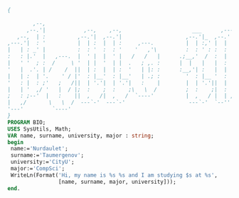 ```Pascal
{
                                                                                                          ,---,  
        ,--,                                                                                           ,`--.' |  
      ,--.'|            ,--,    ,--,                      ___      ,---,                               |   :  :  
   ,--,  | :          ,--.'|  ,--.'|                    ,--.'|_  ,--.' |                               '   '  ;  
,---.'|  : '          |  | :  |  | :     ,---.          |  | :,' |  |  :                __  ,-.        |   |  |  
|   | : _' |          :  : '  :  : '    '   ,'\         :  : ' : :  :  :              ,' ,'/ /|        '   :  ;  
:   : |.'  |   ,---.  |  ' |  |  ' |   /   /   |      .;__,'  /  :  |  |,--.   ,---.  '  | |' | ,---.  |   |  '  
|   ' '  ; :  /     \ '  | |  '  | |  .   ; ,. :      |  |   |   |  :  '   |  /     \ |  |   ,'/     \ '   :  |  
'   |  .'. | /    /  ||  | :  |  | :  '   | |: :      :__,'| :   |  |   /' : /    /  |'  :  / /    /  |;   |  ;  
|   | :  | '.    ' / |'  : |__'  : |__'   | .; :        '  : |__ '  :  | | |.    ' / ||  | ' .    ' / |`---'. |  
'   : |  : ;'   ;   /||  | '.'|  | '.'|   :    |        |  | '.'||  |  ' | :'   ;   /|;  : | '   ;   /| `--..`;  
|   | '  ,/ '   |  / |;  :    ;  :    ;\   \  /         ;  :    ;|  :  :_:,''   |  / ||  , ; '   |  / |.--,_     
;   : ;--'  |   :    ||  ,   /|  ,   /  `----'          |  ,   / |  | ,'    |   :    | ---'  |   :    ||    |`.  
|   ,/       \   \  /  ---`-'  ---`-'                    ---`-'  `--''       \   \  /         \   \  / `-- -`, ; 
'---'         `----'                                                          `----'           `----'    '---`" 
}
PROGRAM BIO;
USES SysUtils, Math;
VAR name, surname, university, major : string;
begin
 name:='Nurdaulet';
 surname:='Taumergenov';
 university:='CityU';
 major:='CompSci';
 WriteLn(Format('Hi, my name is %s %s and I am studying $s at %s',
                [name, surname, major, university]));
end.
```
<!--[![GitHub](https://i.stack.imgur.com/tskMh.png) GitHub](https://github.com/)
 - ⚡ Hooray! port 3000 works-->
<!--
**ntaumerge2/ntaumerge2** is a ✨ _special_ ✨ repository because its `README.md` (this file) appears on your GitHub profile.

Here are some ideas to get you started:

- 🔭 I’m currently working on ...
- 🌱 I’m currently learning ...
- 👯 I’m looking to collaborate on ...
- 🤔 I’m looking for help with ...
- 💬 Ask me about ...
- 📫 How to reach me: ...
- 😄 Pronouns: ...
- ⚡ Fun fact: ...
-->
